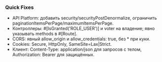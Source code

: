 ### Quick Fixes

- API Platform: добавить security/securityPostDenormalize, ограничить paginationItemsPerPage/maximumItemsPerPage.
- Контроллеры: #[IsGranted('ROLE_USER')] и voter на владение; явно указывать methods в #[Route].
- CORS: явный allow_origin и allow_credentials: true, без * при куки.
- Cookies: Secure, HttpOnly, SameSite=Lax|Strict.
- Клиент: Content-Type: application/json для запросов с телом, Authorization: Bearer для защищённых.